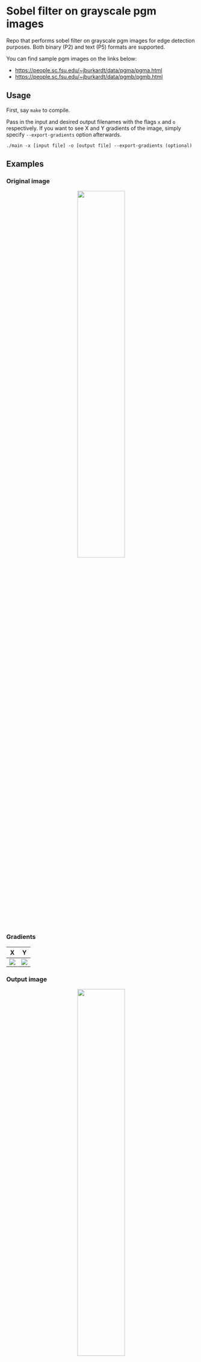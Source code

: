 # Sobel filter on grayscale pgm images

Repo that performs sobel filter on grayscale pgm images for edge detection purposes.
Both binary (P2) and text (P5) formats are supported.

You can find sample pgm images on the links below:
* https://people.sc.fsu.edu/~jburkardt/data/pgma/pgma.html
* https://people.sc.fsu.edu/~jburkardt/data/pgmb/pgmb.html


## Usage
First, say `make` to compile.

Pass in the input and desired output filenames with the flags `x` and `o` respectively. 
If you want to see X and Y gradients of the image, simply specify `--export-gradients` option afterwards. 
```shell script
./main -x [input file] -o [output file] --export-gradients (optional)
```

## Examples
### Original image
<p align="center">
  <img width="50%" src="https://user-images.githubusercontent.com/33388526/98713123-44ba6700-2398-11eb-956f-2d84ba3d0fe1.png">
</p>

### Gradients
X             |  Y
:-------------------------:|:-------------------------:
![](https://user-images.githubusercontent.com/33388526/98713129-4552fd80-2398-11eb-98f3-b940552d0223.png) | ![](https://user-images.githubusercontent.com/33388526/98713132-45eb9400-2398-11eb-9d7c-7213de00d7c4.png)

### Output image
<p align="center">
  <img width="50%" src="https://user-images.githubusercontent.com/33388526/98713134-45eb9400-2398-11eb-8a6e-c15ce57f34ec.png">
</p>


### Original image
<p align="center">
  <img width="40%" src="https://user-images.githubusercontent.com/33388526/98713704-fbb6e280-2398-11eb-84ab-5efe2eec7a2c.png">
</p>

### Output image
<p align="center">
  <img width="40%" src="https://user-images.githubusercontent.com/33388526/98713703-fa85b580-2398-11eb-9377-02ed6e59a8a0.png">
</p>
